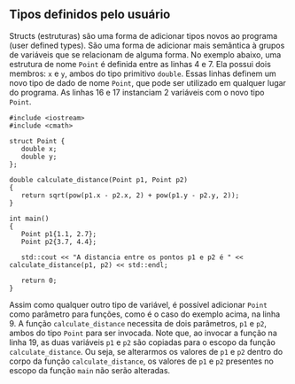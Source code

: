 ## Tipos definidos pelo usuário

Structs (estruturas) são uma forma de adicionar tipos novos ao programa (user defined types). São uma forma de adicionar mais semântica à grupos de variáveis que se relacionam de alguma forma.
No exemplo abaixo, uma estrutura de nome `Point` é definida entre as linhas 4 e 7. Ela possui dois membros: `x` e `y`, ambos do tipo primitivo `double`. Essas linhas definem um novo tipo de dado de nome `Point`, que pode ser utilizado em qualquer lugar do programa. As linhas 16 e 17 instanciam 2 variáveis com o novo tipo `Point`.

```
#include <iostream>
#include <cmath>

struct Point {
   double x;
   double y;
};

double calculate_distance(Point p1, Point p2)
{
   return sqrt(pow(p1.x - p2.x, 2) + pow(p1.y - p2.y, 2));
}

int main()
{
   Point p1{1.1, 2.7};
   Point p2{3.7, 4.4};

   std::cout << "A distancia entre os pontos p1 e p2 é " << calculate_distance(p1, p2) << std::endl;

   return 0;
}
```

Assim como qualquer outro tipo de variável, é possível adicionar `Point` como parâmetro para funções, como é o caso do exemplo acima, na linha 9. A função `calculate_distance` necessita de dois parâmetros, `p1` e `p2`, ambos do tipo `Point` para ser invocada. Note que, ao invocar a função na linha 19, as duas variáveis `p1` e `p2` são copiadas para o escopo da função `calculate_distance`. Ou seja, se alterarmos os valores de `p1` e `p2` dentro do corpo da função `calculate_distance`, os valores de `p1` e `p2` presentes no escopo da função `main` não serão alteradas.
